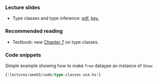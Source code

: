 ### Lecture slides

* Type classes and type inference: [pdf](slides/type-classes.pdf), [key](slides/type-classes.key),

### Recommended reading

- Textbook: new [Chapter 7](readings/type-classes.pdf) on type classes.

### Code snippets

Simple example showing how to make `Tree` dataype an instance of `Show`:

```haskell
{!lectures/week5/code/type-classes-use.hs!}
```
